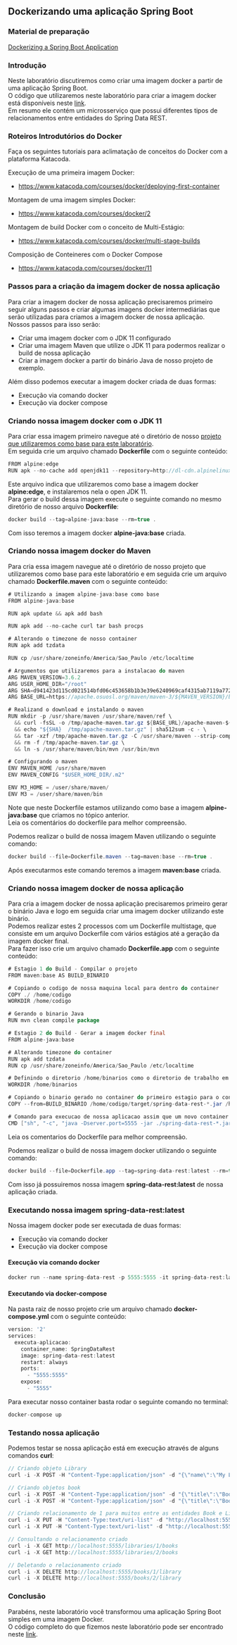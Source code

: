 ## Dockerizando uma aplicação Spring Boot

### Material de preparação

[Dockerizing a Spring Boot Application](https://www.baeldung.com/dockerizing-spring-boot-application)<br/>

### Introdução

Neste laboratório discutiremos como criar uma imagem docker a partir de uma aplicação Spring Boot.<br/>
O código que utilizaremos neste laboratório para criar a imagem docker está disponíveis neste [link](./exemplo/spring-data-rest-base/).<br/>
Em resumo ele contém um microsserviço que possui diferentes tipos de relacionamentos entre entidades do Spring Data REST.

### Roteiros Introdutórios do Docker

Faça os seguintes tutoriais para aclimatação de conceitos do Docker com a plataforma Katacoda.

Execução de uma primeira imagem Docker:

- https://www.katacoda.com/courses/docker/deploying-first-container

Montagem de uma imagem simples Docker:

- https://www.katacoda.com/courses/docker/2

Montagem de build Docker com o conceito de Multi-Estágio:

- https://www.katacoda.com/courses/docker/multi-stage-builds

Composição de Conteineres com o Docker Compose

- https://www.katacoda.com/courses/docker/11

### Passos para a criação da imagem docker de nossa aplicação

Para criar a imagem docker de nossa aplicação precisaremos primeiro seguir alguns passos e criar algumas imagens docker intermediárias que serão utilizadas para criamos a imagem
docker de nossa aplicação.<br/>
Nossos passos para isso serão:

- Criar uma imagem docker com o JDK 11 configurado
- Criar uma imagem Maven que utilize o JDK 11 para podermos realizar o build de nossa aplicação
- Criar a imagem docker a partir do binário Java de nosso projeto de exemplo.

Além disso podemos executar a imagem docker criada de duas formas:

- Execução via comando docker
- Execução via docker compose

### Criando nossa imagem docker com o JDK 11

Para criar essa imagem primeiro navegue até o diretório de nosso [projeto que utilizaremos como base para este laboratório](./exemplo/spring-data-rest-base/).<br/>
Em seguida crie um arquivo chamado **Dockerfile** com o seguinte conteúdo:

```java
FROM alpine:edge
RUN apk --no-cache add openjdk11 --repository=http://dl-cdn.alpinelinux.org/alpine/edge/community
```

Este arquivo indica que utilizaremos como base a imagem docker **alpine:edge**, e instalaremos nela o open JDK 11.<br/>
Para gerar o build dessa imagem execute o seguinte comando no mesmo diretório de nosso arquivo **Dockerfile**:

```java
docker build --tag=alpine-java:base --rm=true .
```

Com isso teremos a imagem docker **alpine-java:base** criada.

### Criando nossa imagem docker do Maven

Para cria essa imagem navegue até o diretório de nosso projeto que utilizaremos como base para este laboratório e em seguida crie um
arquivo chamado **Dockerfile.maven** com o seguinte conteúdo:

```java
# Utilizando a imagem alpine-java:base como base
FROM alpine-java:base

RUN apk update && apk add bash

RUN apk add --no-cache curl tar bash procps

# Alterando o timezone de nosso container
RUN apk add tzdata

RUN cp /usr/share/zoneinfo/America/Sao_Paulo /etc/localtime

# Argumentos que utilizaremos para a instalacao do maven
ARG MAVEN_VERSION=3.6.2
ARG USER_HOME_DIR="/root"
ARG SHA=d941423d115cd021514bfd06c453658b1b3e39e6240969caf4315ab7119a77299713f14b620fb2571a264f8dff2473d8af3cb47b05acf0036fc2553199a5c1ee
ARG BASE_URL=https://apache.osuosl.org/maven/maven-3/${MAVEN_VERSION}/binaries

# Realizand o download e instalando o maven
RUN mkdir -p /usr/share/maven /usr/share/maven/ref \
  && curl -fsSL -o /tmp/apache-maven.tar.gz ${BASE_URL}/apache-maven-${MAVEN_VERSION}-bin.tar.gz \
  && echo "${SHA}  /tmp/apache-maven.tar.gz" | sha512sum -c - \
  && tar -xzf /tmp/apache-maven.tar.gz -C /usr/share/maven --strip-components=1 \
  && rm -f /tmp/apache-maven.tar.gz \
  && ln -s /usr/share/maven/bin/mvn /usr/bin/mvn

# Configurando o maven
ENV MAVEN_HOME /usr/share/maven
ENV MAVEN_CONFIG "$USER_HOME_DIR/.m2"

ENV M3_HOME = /user/share/maven/
ENV M3 = /user/share/maven/bin
```

Note que neste Dockerfile estamos utilizando como base a imagem **alpine-java:base** que criamos no tópico anterior.<br/>
Leia os comentários do dockerfile para melhor compreensão.

Podemos realizar o build de nossa imagem Maven utilizando o seguinte comando:

```java
docker build --file=Dockerfile.maven --tag=maven:base --rm=true .
```

Após executarmos este comando teremos a imagem **maven:base** criada.

### Criando nossa imagem docker de nossa aplicação

Para cria a imagem docker de nossa aplicação precisaremos primeiro gerar o binário Java e logo em seguida criar uma imagem docker utilizando este binário.<br/>
Podemos realizar estes 2 processos com um Dockerfile multistage, que consiste em um arquivo Dockerfile com vários estágios até a geração da imagem docker final.<br/>
Para fazer isso crie um arquivo chamado **Dockerfile.app** com o seguinte conteúdo:

```java
# Estagio 1 do Build - Compilar o projeto
FROM maven:base AS BUILD_BINARIO

# Copiando o codigo de nossa maquina local para dentro do container
COPY ./ /home/codigo
WORKDIR /home/codigo

# Gerando o binario Java
RUN mvn clean compile package

# Estagio 2 do Build - Gerar a imagem docker final
FROM alpine-java:base

# Alterando timezone do container
RUN apk add tzdata
RUN cp /usr/share/zoneinfo/America/Sao_Paulo /etc/localtime

# Definindo o diretorio /home/binarios como o diretorio de trabalho em nosso container
WORKDIR /home/binarios

# Copiando o binario gerado no container do primeiro estagio para o container do segundo estagio
COPY --from=BUILD_BINARIO /home/codigo/target/spring-data-rest-*.jar /home/binarios

# Comando para execucao de nossa aplicacao assim que um novo container for criado
CMD ["sh", "-c", "java -Dserver.port=5555 -jar ./spring-data-rest-*.jar"]
```

Leia os comentarios do Dockerfile para melhor compreensão.

Podemos realizar o build de nossa imagem docker utilizando o seguinte comando:

```java
docker build --file=Dockerfile.app --tag=spring-data-rest:latest --rm=true .
```

Com isso já possuiremos nossa imagem **spring-data-rest:latest** de nossa aplicação criada.

### Executando nossa imagem spring-data-rest:latest

Nossa imagem docker pode ser executada de duas formas:

- Execução via comando docker
- Execução via docker compose

#### Execução via comando docker

```java
docker run --name spring-data-rest -p 5555:5555 -it spring-data-rest:latest
```

#### Executando via docker-compose

Na pasta raiz de nosso projeto crie um arquivo chamado **docker-compose.yml** com o seguinte conteúdo:

```java
version: '2'
services:
  executa-aplicacao:
    container_name: SpringDataRest
    image: spring-data-rest:latest
    restart: always
    ports:
      - "5555:5555"
    expose:
      - "5555"
```

Para executar nosso container basta rodar o seguinte comando no terminal:

```java
docker-compose up
```

### Testando nossa aplicação

Podemos testar se nossa aplicação está em execução através de alguns comandos **curl**:

```java
// Criando objeto Library
curl -i -X POST -H "Content-Type:application/json" -d "{\"name\":\"My Library\"}" http://localhost:5555/libraries

// Criando objetos book
curl -i -X POST -H "Content-Type:application/json" -d "{\"title\":\"Book1\"}" http://localhost:5555/books
curl -i -X POST -H "Content-Type:application/json" -d "{\"title\":\"Book 2\"}" http://localhost:5555/books

// Criando relacionamento de 1 para muitos entre as entidades Book e Library
curl -i -X PUT -H "Content-Type:text/uri-list" -d "http://localhost:5555/libraries/1" http://localhost:5555/books/1/library
curl -i -X PUT -H "Content-Type:text/uri-list" -d "http://localhost:5555/libraries/1" http://localhost:5555/books/2/library

// Consultando o relacionamento criado
curl -i -X GET http://localhost:5555/libraries/1/books
curl -i -X GET http://localhost:5555/libraries/2/books

// Deletando o relacionamento criado
curl -i -X DELETE http://localhost:5555/books/1/library
curl -i -X DELETE http://localhost:5555/books/2/library
```

### Conclusão

Parabéns, neste laboratório você transformou uma aplicação Spring Boot simples em uma imagem Docker.<br/>
O código completo do que fizemos neste laboratório pode ser encontrado neste [link](./exemplo/spring-data-rest/).
